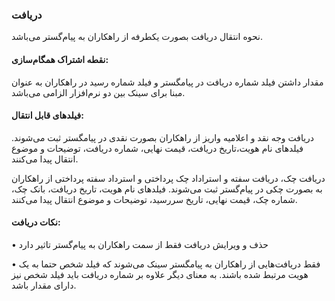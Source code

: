 ### دریافت

نحوه انتقال دریافت بصورت یکطرفه از راهکاران به پیام‌گستر می‌باشد.

#### نقطه اشتراک همگام‌سازی:

مقدار داشتن فیلد شماره دریافت در پیامگستر و فیلد شماره رسید در راهکاران به عنوان مبنا برای سینک بین دو نرم‌افزار الزامی می‌باشد.

#### فیلدهای قابل انتقال: 

دریافت وجه نقد و اعلامیه واریز از راهکاران بصورت نقدی در پیامگستر ثبت می‌شوند. فیلدهای نام هویت،تاریخ دریافت، قیمت نهایی، شماره دریافت، توضیحات و موضوع انتقال پیدا می‌کنند.

دریافت چک، دریافت سفته و استراداد چک پرداختی و استرداد سفته پرداختی از راهکاران به بصورت چکی در پیام‌گستر ثبت می‌شوند. فیلدهای نام هویت، تاریخ دریافت، بانک چک، شماره چک، قیمت نهایی، تاریخ سررسید، توضیحات و موضوع انتقال پیدا می‌کنند.

#### نکات دریافت:

•	حذف و ویرایش‌ دریافت فقط از سمت راهکاران به پیام‌گستر تاثیر دارد

•	فقط دریافت‌هایی از راهکاران به پیامگستر سینک می‌شوند که فیلد شخص حتما به یک هویت مرتبط شده باشند. به معنای دیگر علاوه بر شماره دریافت باید فیلد شخص نیز دارای مقدار باشد.
